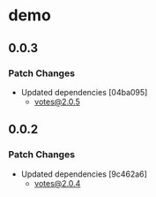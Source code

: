 # demo

## 0.0.3

### Patch Changes

- Updated dependencies [04ba095]
  - votes@2.0.5

## 0.0.2

### Patch Changes

- Updated dependencies [9c462a6]
  - votes@2.0.4
